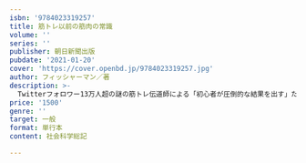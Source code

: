 ```yaml
---
isbn: '9784023319257'
title: 筋トレ以前の筋肉の常識
volume: ''
series: ''
publisher: 朝日新聞出版
pubdate: '2021-01-20'
cover: 'https://cover.openbd.jp/9784023319257.jpg'
author: フィッシャーマン／著
description: >-
  Twitterフォロワー13万人超の謎の筋トレ伝道師による「初心者が圧倒的な結果を出す」ための入門書。「初心者は上級者より圧倒的有利」「限界まで追い込むな」「自重トレは効率が悪すぎる」など、意外と見落とされがちな超基本を解説。
price: '1500'
genre: ''
target: 一般
format: 単行本
content: 社会科学総記

---
```


